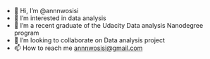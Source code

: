- 👋 Hi, I’m @annnwosisi
- 👀 I’m interested in data analysis
- 🌱 I’m a recent graduate of the Udacity Data analysis Nanodegree program
- 💞️ I’m looking to collaborate on Data analysis project
- 📫 How to reach me annnwosisi@gmail.com

<!---
annnwosisi/annnwosisi is a ✨ special ✨ repository because its `README.md` (this file) appears on your GitHub profile.
You can click the Preview link to take a look at your changes.
--->

